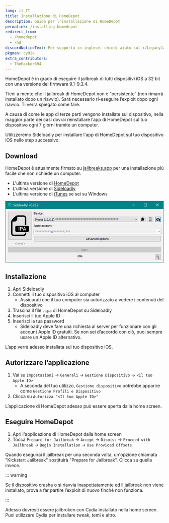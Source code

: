 ```yaml
---
lang: it_IT
title: Installazione di HomeDepot
description: Guida per l'installazione di HomeDepot
permalink: /installing-homedepot
redirect_from:
  - /homedepot
  - /hd
discordNoticeText: Per supporto in inglese, chiedi aiuto sul r/LegacyJailbreak [Discord Server](http://discord.legacyjailbreak.com/).
pkgman: cydia
extra_contributors:
  - TheHacker894
---
```


HomeDepot è in grado di eseguire il jailbreak di tutti dispositivi iOS a 32 bit con una versione del firmware 9.1-9.3.4.

Tieni a mente che il jailbreak di HomeDepot non è “persistente” (non rimarrà installato dopo un riavvio). Sarà necessario ri-eseguire l’exploit dopo ogni riavvio. Ti verrà spiegato come fare.

A causa di come le app di terze parti vengono installate sul dispositivo, nella maggior parte dei casi dovrai reinstallare l’app di HomeDepot sul tuo dispositivo ogni 7 giorni tramite un computer.

Utilizzeremo Sideloadly per installare l'app di HomeDepot sul tuo dispositivo iOS nello step successivo.

## Download

<div class="custom-container tip" id="ifJailbreaksAppSigned"><p>
HomeDepot è attualmente firmato su <a href="https://jailbreaks.app/legacy.html" target="_blank">jailbreaks.app</a> per una installazione più facile che non richiede un computer.
</p></div>

- L'ultima versione di [HomeDepot](http://wall.supplies/)
- L’ultima versione di [Sideloadly](https://sideloadly.io/)
- L’ultima versione di [iTunes](https://www.apple.com/itunes/download/win32) se sei su Windows

![Uno screenshot dell’applicazione di Sideloadly (Windows)](/assets/images/sideloadly_win.png)

## Installazione

1. Apri Sideloadly
1. Connetti il tuo dispositivo iOS al computer
    - Assicurati che il tuo computer sia autorizzato a vedere i contenuti del dispositivo
1. Trascina il file `.ipa` di HomeDepot su Sideloadly
1. Inserisci il tuo Apple ID
1. Inserisci la tua password
    - Sideloadly deve fare una richiesta al server per funzionare con gli account Apple ID gratuiti. Se non sei d’accordo con ciò, puoi sempre usare un Apple ID alternativo.

L’app verrà adesso installata sul tuo dispositivo iOS.

## Autorizzare l’applicazione

1. Vai su `Impostazioni` -> `Generali` -> `Gestione Dispositivo` -> `<Il tuo Apple ID>`
    - A seconda del tuo utilizzo, `Gestione dispositivo` potrebbe apparire come `Gestione Profili e Dispositivo`
1. Clicca su `Autorizza "<Il tuo Apple ID>"`

L’applicazione di HomeDepot adesso può essere aperta dalla home screen.

## Eseguire HomeDepot

1. Apri l'applicazione di HomeDepot dalla home screen
1. Tocca `Prepare for Jailbreak` -> `Accept` -> `Dismiss` -> `Proceed with Jailbreak` -> `Begin Installation` -> `Use Provided Offsets`

Quando eseguirai il jailbreak per una seconda volta, un'opzione chiamata "Kickstart Jailbreak" sostituirà "Prepare for Jailbreak". Clicca su quella invece.

::: warning

Se il dispositivo crasha o si riavvia inaspettatamente ed il jailbreak non viene installato, prova a far partire l’exploit di nuovo finché non funziona.

:::

Adesso dovresti essere jailbroken con Cydia installato nella home screen. Puoi utilizzare Cydia per installare <router-link to="/faq/#what-are-tweaks">tweak</router-link>, temi e altro.
